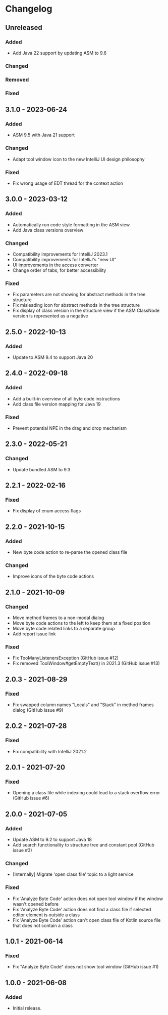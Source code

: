 # Changelog

## Unreleased

### Added
- Add Java 22 support by updating ASM to 9.6

### Changed

### Removed

### Fixed

## 3.1.0 - 2023-06-24

### Added
- ASM 9.5 with Java 21 support

### Changed
- Adapt tool window icon to the new IntelliJ UI design philosophy

### Fixed
- Fix wrong usage of EDT thread for the context action

## 3.0.0 - 2023-03-12

### Added
- Automatically run code style formatting in the ASM view
- Add Java class versions overview

### Changed
- Compatibility improvements for IntelliJ 2023.1
- Compatibility improvements for IntelliJ's "new UI"
- UI improvements in the access converter
- Change order of tabs, for better accessibility

### Fixed
- Fix parameters are not showing for abstract methods in the tree structure
- Fix misleading icon for abstract methods in the tree structure
- Fix display of class version in the structure view if the ASM ClassNode version is represented as a negative

## 2.5.0 - 2022-10-13

### Added
- Update to ASM 9.4 to support Java 20

## 2.4.0 - 2022-09-18

### Added
- Add a built-in overview of all byte code instructions
- Add class file version mapping for Java 19

### Fixed
- Prevent potential NPE in the drag and drop mechanism

## 2.3.0 - 2022-05-21

### Changed
- Update bundled ASM to 9.3

## 2.2.1 - 2022-02-16

### Fixed
- Fix display of enum access flags

## 2.2.0 - 2021-10-15

### Added
- New byte code action to re-parse the opened class file

### Changed
- Improve icons of the byte code actions

## 2.1.0 - 2021-10-09

### Changed
- Move method frames to a non-modal dialog
- Move byte code actions to the left to keep them at a fixed position
- Move byte code related links to a separate group
- Add report issue link

### Fixed
- Fix TooManyListenersException (GitHub issue #12)
- Fix removed ToolWindow#getEmptyText() in 2021.3 (GitHub issue #13)

## 2.0.3 - 2021-08-29

### Fixed
- Fix swapped column names "Locals" and "Stack" in method frames dialog (GitHub issue #9)

## 2.0.2 - 2021-07-28

### Fixed
- Fix compatibility with IntelliJ 2021.2

## 2.0.1 - 2021-07-20

### Fixed
- Opening a class file while indexing could lead to a stack overflow error (GitHub issue #6)

## 2.0.0 - 2021-07-05

### Added
- Update ASM to 9.2 to support Java 18
- Add search functionality to structure tree and constant pool (GitHub issue #3)

### Changed
- [Internally] Migrate 'open class file' topic to a light service

### Fixed
- Fix 'Analyze Byte Code' action does not open tool window if the window wasn't opened before
- Fix 'Analyze Byte Code' action does not find a class file if selected editor element is outside a class
- Fix 'Analyze Byte Code' action can't open class file of Kotlin source file that does not contain a class

## 1.0.1 - 2021-06-14

### Fixed
- Fix "Analyze Byte Code" does not show tool window (GitHub issue #1)

## 1.0.0 - 2021-06-08

### Added
- Initial release.
